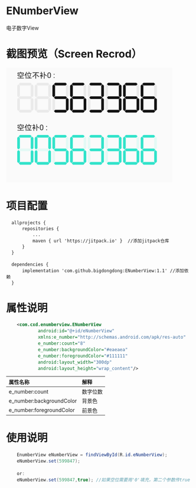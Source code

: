 # ENumberView
电子数字View


# 截图预览（Screen Recrod）
<img  width = "450" src = "https://github.com/bigdongdong/ENumberView/blob/master/preview/1.png"></img></br>

# 项目配置

```
  allprojects {
      repositories {
          ...
          maven { url 'https://jitpack.io' }  //添加jitpack仓库
      }
  }
  
  dependencies {
	  implementation 'com.github.bigdongdong:ENumberView:1.1' //添加依赖
  }
```

# 属性说明
```xml
    <com.cxd.enumberview.ENumberView
            android:id="@+id/eNumberView"
            xmlns:e_number="http://schemas.android.com/apk/res-auto"
            e_number:count="8"
            e_number:backgroundColor="#eaeaea"
            e_number:foregroundColor="#111111"
            android:layout_width="300dp"
            android:layout_height="wrap_content"/>
```

|属性名称|解释|
|:---|:---|
|e_number:count|数字位数|
|e_number:backgroundColor|背景色|
|e_number:foregroundColor|前景色|

# 使用说明
```java
	EnumberView eNumberView = findViewById(R.id.eNumberView);
	eNumberView.set(599847);
	
	or:
	eNumberView.set(599847,true); //如果空位需要用'0'填充，第二个参数传true
```

